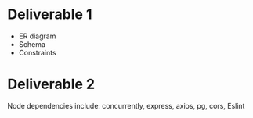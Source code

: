 # Deliverable 1
- ER diagram
- Schema
- Constraints

# Deliverable 2

Node dependencies include: concurrently, express, axios, pg, cors, Eslint